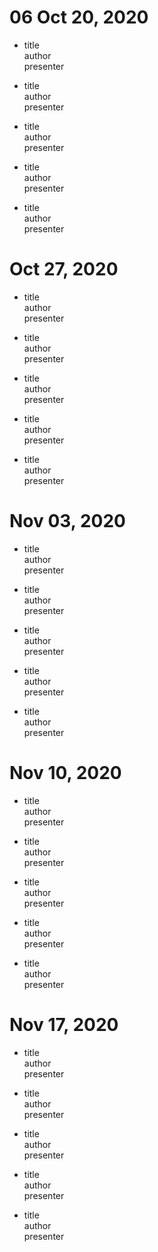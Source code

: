 # 06	Oct 20, 2020	
 *  title   
    author    
    presenter  
    
 *   title   
    author   
    presenter   
    
 *   title   
    author   
    presenter   
    
 *   title   
    author   
    presenter   
    
 *   title   
    author   
    presenter       
    
#	Oct 27, 2020				
 *  title   
    author    
    presenter  
    
 *   title   
    author   
    presenter   
    
 *   title   
    author   
    presenter   
    
 *   title   
    author   
    presenter   
    
 *   title   
    author   
    presenter      
    
#	Nov 03, 2020		
 *  title   
    author    
    presenter  
    
 *   title   
    author   
    presenter   
    
 *   title   
    author   
    presenter   
    
 *   title   
    author   
    presenter   
    
 *   title   
    author   
    presenter      
    
#	Nov 10, 2020			
 *  title   
    author    
    presenter  
    
 *   title   
    author   
    presenter   
    
 *   title   
    author   
    presenter   
    
 *   title   
    author   
    presenter   
    
 *   title   
    author   
    presenter      
    
#	Nov 17, 2020
 *  title   
    author    
    presenter  
    
 *   title   
    author   
    presenter   
    
 *   title   
    author   
    presenter   
    
 *   title   
    author   
    presenter   
    
 *   title   
    author   
    presenter      
